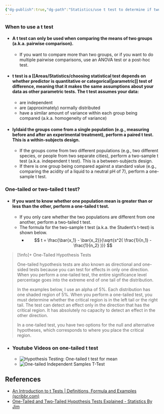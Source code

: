```yaml
---
{"dg-publish":true,"dg-path":"Statistics/use t test to determine if two groups have significant differences.md","permalink":"/statistics/use-t-test-to-determine-if-two-groups-have-significant-differences/","title":"use t test to determine if two groups have significant differences","tags":["PermanentNote"],"created":"2023-10-28","updated":"2023-10-28"}
---
```



### When to use a t test 
- #### A t test can only be used when comparing the means of two groups (a.k.a. pairwise comparison).
	- If you want to compare more than two groups, or if you want to do multiple pairwise comparisons, use an ANOVA test or a post-hoc test. 
- #### t test is a [[Areas/Statistics/choosing statistical test depends on whether predictor is quantitative or categorical\|parametric]] test of difference, meaning that it makes the same assumptions about your data as other parametric tests. The t test assumes your data: 
	- are independent 
	- are (approximately) normally distributed 
	- have a similar amount of variance within each group being compared (a.k.a. homogeneity of variance) 
- #### Iyldaid the groups come from a single population (e.g., measuring before and after an experimental treatment), perform a paired t test. This is a within-subjects design. 
	- If the groups come from two different populations (e.g., two different species, or people from two separate cities), perform a two-sample t test (a.k.a. independent t test). This is a between-subjects design. 
	- If there is one group being compared against a standard value (e.g., comparing the acidity of a liquid to a neutral pH of 7), perform a one-sample t test. 

### One-tailed or two-tailed t test? 
- #### If you want to know whether one population mean is greater than or less than the other, perform a one-tailed t test. 
	- If you only care whether the two populations are different from one another, perform a two-tailed t test. 
	- The formula for the two-sample t test (a.k.a. the Student’s t-test) is shown below. 
		- $$
		  t = \frac{\bar{x_1} - \bar{x_2}}{\sqrt{s^2( \frac{1}{n_1} - \frac{1}{n_2} )}}
		  $$

> [!info]+ One-Tailed Hypothesis Tests 
> 
> One-tailed hypothesis tests are also known as directional and one-sided tests because you can test for effects in only one direction. When you perform a one-tailed test, the entire significance level percentage goes into the extreme end of one tail of the distribution. 
> 
> In the examples below, I use an alpha of 5%. Each distribution has one shaded region of 5%. When you perform a one-tailed test, you must determine whether the critical region is in the left tail or the right tail. The test can detect an effect only in the direction that has the critical region. It has absolutely no capacity to detect an effect in the other direction. 
> 
> In a one-tailed test, you have two options for the null and alternative hypotheses, which corresponds to where you place the critical region. 
> 

- ### Youtube Videos on one-tailed t test 
	- ![Hypothesis Testing: One-tailed t test for mean](https://www.youtube.com/watch?v=fiMFqfatieE) 
	- ![One-tailed Independent Samples T-Test](https://www.youtube.com/watch?si=pMaxId4TdMs64Kcc&v=LTmWT6YGICs&feature=youtu.be) 

## References 
- [An Introduction to t Tests | Definitions, Formula and Examples (scribbr.com)](https://www.scribbr.com/statistics/t-test/) 
- [One-Tailed and Two-Tailed Hypothesis Tests Explained - Statistics By Jim](https://statisticsbyjim.com/hypothesis-testing/one-tailed-two-tailed-hypothesis-tests/)
